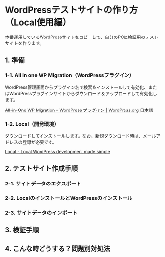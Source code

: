 # WordPressテストサイトの作り方（Local使用編）
本番運用しているWordPressサイトをコピーして、自分のPCに検証用のテストサイトを作ります。
## 1. 準備
### 1-1. All in one WP Migration（WordPressプラグイン）
WordPress管理画面からプラグイン名で検索＆インストールして有効化、またはWordPressプラグインサイトからダウンロード＆アップロードして有効化します。

[All-in-One WP Migration &#8211; WordPress プラグイン &#124; WordPress.org 日本語](https://ja.wordpress.org/plugins/all-in-one-wp-migration/)
### 1-2. Local（開発環境）
ダウンロードしてインストールします。なお、新規ダウンロード時は、メールアドレスの登録が必要です。

[Local &#x2d; Local WordPress development made simple](https://localwp.com/)
## 2. テストサイト作成手順
### 2-1. サイトデータのエクスポート
### 2-2. LocalのインストールとWordPressのインストール
### 2-3. サイトデータのインポート
## 3. 検証手順
## 4. こんな時どうする？問題別対処法
